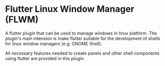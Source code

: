 # Flutter Linux Window Manager (FLWM)

A flutter plugin that can be used to manage windows in linux platform. The plugin's main intension is make flutter suitable for the development of shells for linux window managers (e.g: GNOME Shell).

All necessary features needed to create panels and other shell components using flutter are provided in this plugin.
